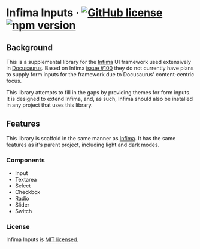 # Infima Inputs &middot; [![GitHub license](https://img.shields.io/badge/license-MIT-blue.svg)](https://github.com/frankieali/infima-inputs/blob/main/LICENSE) [![npm version](https://img.shields.io/npm/v/infima-inputs.svg?style=flat)](https://www.npmjs.com/package/infima-inputs)

## Background

This is a supplemental library for the [Infima](https://infima.dev/) UI framework used extensively in [Docusaurus](https://docusaurus.io/). Based on Infima [issue #100](https://github.com/facebookincubator/infima/issues/100) they do not currently have plans to supply form inputs for the framework due to Docusaurus' content-centric focus.

This library attempts to fill in the gaps by providing themes for form inputs. It is designed to extend Infima, and, as such, Infima should also be installed in any project that uses this library.

## Features

This library is scaffold in the same manner as [Infima](https://github.com/facebookincubator/infima). It has the same features as it's parent project, including light and dark modes.

### Components
- Input
- Textarea
- Select
- Checkbox
- Radio
- Slider
- Switch

### License

Infima Inputs is [MIT licensed](./LICENSE).
